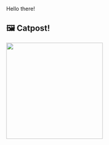 Hello there!



## 🖼️ Catpost!

<sub>
    <img src="https://cdn2.thecatapi.com/images/jOi3sh9Ct.jpg" height="256">
</sub>

